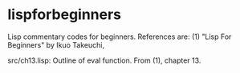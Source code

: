 # lispforbeginners

Lisp commentary codes for beginners.
References are:
	   (1) "Lisp For Beginners" by Ikuo Takeuchi, 

src/ch13.lisp: Outline of eval function.
  From (1), chapter 13.

  

